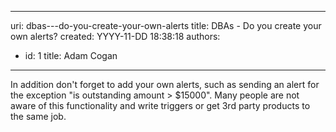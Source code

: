 

---
uri: dbas---do-you-create-your-own-alerts
title: DBAs - Do you create your own alerts?
created: YYYY-11-DD 18:38:18
authors:
  - id: 1
    title: Adam Cogan
---




<span class='intro'> <p class="ssw15-rteElement-P">​In addition don't forget to add your own alerts, such as sending an alert for the exception &quot;is outstanding amount &gt; $15000&quot;. Many people​&#160;are not aware of this functionality and write triggers or get 3rd party products to the same job.​​<br></p> </span>




